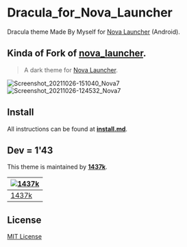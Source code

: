 # Dracula_for_Nova_Launcher
Dracula theme Made By Myself for [Nova Launcher](https://novalauncher.com/) (Android).
## Kinda of Fork of [nova_launcher](https://github.com/dracula/nova_launcher).

> A dark theme for [Nova Launcher](https://novalauncher.com/).
> 
![Screenshot_20211026-151040_Nova7](https://github.com/iamvk1437k/Dracula_for_Nova_Launcher/raw/main/Screenshot_1.jpg)
![Screenshot_20211026-124532_Nova7](https://github.com/iamvk1437k/Dracula_for_Nova_Launcher/raw/main/Screenshot_2.jpg)


## Install

All instructions can be found at [**install.md**](https://github.com/iamvk1437k/Dracula_for_Nova_Launcher/blob/main/install.md).

## Dev = 1'43
This theme is maintained by [**1437k**](https://github.com/iamvk1437k).

[![1437k](https://github.com/iamvk1437k.png?size=100)](https://github.com/iamvk1437k) |
--- |
[1437k](https://github.com/iamvk1437k) |

## License

[MIT License](./LICENSE)
